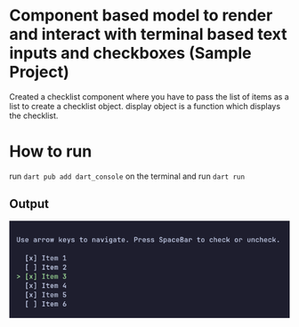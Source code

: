 # Component based model to render and interact with terminal based text inputs and checkboxes (Sample Project)

Created a checklist component where you have to pass the list of items as a list to create a checklist object. display object is a function which displays the checklist.

# How to run
run 
`
  dart pub add dart_console
`
on the terminal and run
`
  dart run
`

## Output

<img src="./assets/checklist.png" />

